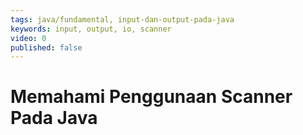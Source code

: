 ```yaml
---
tags: java/fundamental, input-dan-output-pada-java
keywords: input, output, io, scanner
video: 0
published: false
---
```

# Memahami Penggunaan Scanner Pada Java
